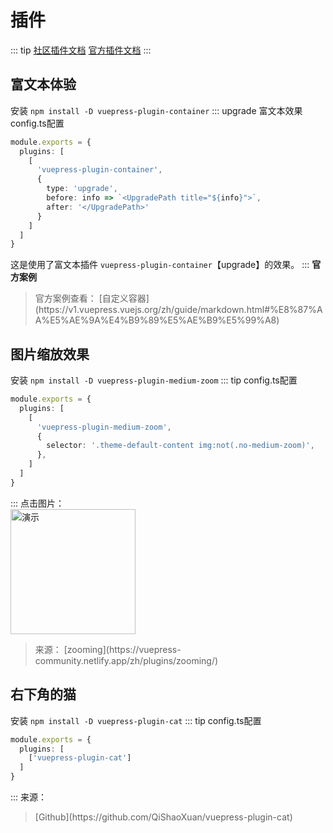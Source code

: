 # 插件

::: tip
[社区插件文档](https://vuepress-community.netlify.app/zh/)
[官方插件文档](https://v1.vuepress.vuejs.org/zh/plugin/)
:::

## 富文本体验

安装 `npm install -D vuepress-plugin-container`
::: upgrade 富文本效果
config.ts配置
``` ts
module.exports = {
  plugins: [
    [
      'vuepress-plugin-container',
      {
        type: 'upgrade',
        before: info => `<UpgradePath title="${info}">`,
        after: '</UpgradePath>'
      }
    ]
  ]
}
```
这是使用了富文本插件 `vuepress-plugin-container`【upgrade】的效果。
:::
**官方案例**
<blockquote>
官方案例查看：
[自定义容器](https://v1.vuepress.vuejs.org/zh/guide/markdown.html#%E8%87%AA%E5%AE%9A%E4%B9%89%E5%AE%B9%E5%99%A8)
</blockquote>


## 图片缩放效果
安装 `npm install -D vuepress-plugin-medium-zoom`
::: tip config.ts配置
``` ts
module.exports = {
  plugins: [
    [
      'vuepress-plugin-medium-zoom',
      {
        selector: '.theme-default-content img:not(.no-medium-zoom)',
      },
    ]
  ]
}
```
:::
点击图片：<br/>
<img src="/vuepress_template/hero.png" alt="演示" width="200"/>
<blockquote>
来源：
[zooming](https://vuepress-community.netlify.app/zh/plugins/zooming/)
</blockquote>

## 右下角的猫
安装 `npm install -D vuepress-plugin-cat`
::: tip config.ts配置
``` ts
module.exports = {
  plugins: [
    ['vuepress-plugin-cat']
  ]
}
```
:::
来源：
<blockquote>
[Github](https://github.com/QiShaoXuan/vuepress-plugin-cat)
</blockquote>
